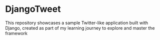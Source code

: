 # DjangoTweet
This repository showcases a sample Twitter-like application built with Django, created as part of my learning journey to explore and master the framework
